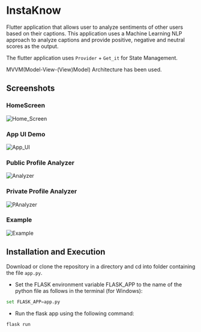 # InstaKnow

Flutter application that allows user to analyze sentiments of other users based on their captions. This application uses a Machine Learning NLP approach to analyze captions and provide positive, negative and neutral scores as the output.

The flutter application uses ```Provider``` + ```Get_it``` for State Management.

 MVVM(Model-View-(View)Model) Architecture has been used.


## Screenshots

### HomeScreen

![Home_Screen](https://github.com/ketanchoyal/InstaKnow/raw/master/Screenshots/homeScreenDemo.gif)

### App UI Demo

![App_UI](https://github.com/ketanchoyal/InstaKnow/raw/master/Screenshots/UIDemo.gif)

### Public Profile Analyzer

![Analyzer](https://github.com/ketanchoyal/InstaKnow/raw/master/Screenshots/public.png)

### Private Profile Analyzer

![PAnalyzer](https://github.com/ketanchoyal/InstaKnow/raw/master/Screenshots/private.png)

### Example 

![Example](https://github.com/ketanchoyal/InstaKnow/raw/master/Screenshots/example.png)



## Installation and Execution

Download or clone the repository in a directory and cd into folder containing the file ```app.py```.

* Set the FLASK environment variable FLASK_APP to the name of the python file as follows in the terminal (for Windows):

  
```python
set FLASK_APP=app.py 
```

* Run the flask app using the following command:

```python
flask run 
```



